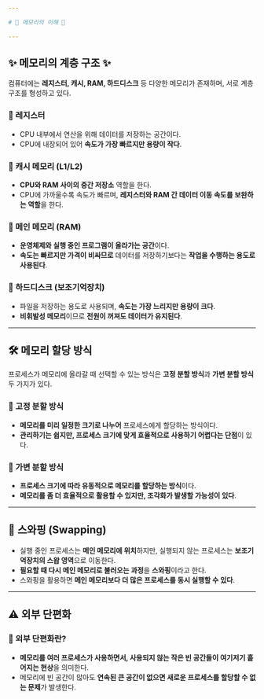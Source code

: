 ```yaml
---

# 🧚 메모리의 이해 🧚  

---
```


## ✨ 메모리의 계층 구조 ✨ 

컴퓨터에는 **레지스터, 캐시, RAM, 하드디스크** 등 다양한 메모리가 존재하며, 서로 계층 구조를 형성하고 있다.  

### 🔹 레지스터  
- CPU 내부에서 연산을 위해 데이터를 저장하는 공간이다.  
- CPU에 내장되어 있어 **속도가 가장 빠르지만 용량이 작다**.  

### 🔹 캐시 메모리 (L1/L2)  
- **CPU와 RAM 사이의 중간 저장소** 역할을 한다.  
- CPU에 가까울수록 속도가 빠르며, **레지스터와 RAM 간 데이터 이동 속도를 보완하는 역할**을 한다.  

### 🔹 메인 메모리 (RAM)  
- **운영체제와 실행 중인 프로그램이 올라가는 공간**이다.  
- **속도는 빠르지만 가격이 비싸므로** 데이터를 저장하기보다는 **작업을 수행하는 용도로 사용된다**.  

### 🔹 하드디스크 (보조기억장치)  
- 파일을 저장하는 용도로 사용되며, **속도는 가장 느리지만 용량이 크다**.  
- **비휘발성 메모리**이므로 **전원이 꺼져도 데이터가 유지된다**.  

---

## 🛠 메모리 할당 방식  

프로세스가 메모리에 올라갈 때 선택할 수 있는 방식은 **고정 분할 방식**과 **가변 분할 방식** 두 가지가 있다.  

### 🔹 고정 분할 방식  
- **메모리를 미리 일정한 크기로 나누어** 프로세스에게 할당하는 방식이다.  
- **관리하기는 쉽지만, 프로세스 크기에 맞게 효율적으로 사용하기 어렵다는 단점**이 있다.  

### 🔹 가변 분할 방식  
- **프로세스 크기에 따라 유동적으로 메모리를 할당하는 방식**이다.  
- **메모리를 좀 더 효율적으로 활용할 수 있지만, 조각화가 발생할 가능성이 있다**.  

---

## 🔄 스와핑 (Swapping)  

- 실행 중인 프로세스는 **메인 메모리에 위치**하지만, 실행되지 않는 프로세스는 **보조기억장치의 스왑 영역**으로 이동한다.  
- **필요할 때 다시 메인 메모리로 불러오는 과정**을 **스와핑**이라고 한다.  
- 스와핑을 활용하면 **메인 메모리보다 더 많은 프로세스를 동시 실행할 수 있다**.  

---

## ⚠️ 외부 단편화

### 🔹 외부 단편화란?  
- **메모리를 여러 프로세스가 사용하면서, 사용되지 않는 작은 빈 공간들이 여기저기 흩어지는 현상**을 의미한다.  
- 메모리에 빈 공간이 많아도 **연속된 큰 공간이 없으면 새로운 프로세스를 할당할 수 없는 문제**가 발생한다.  


